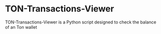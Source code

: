 # TON-Transactions-Viewer
TON-Transactions-Viewer is a Python script designed to check the balance of an Ton wallet
